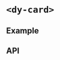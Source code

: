# `<dy-card>`

## Example

<gbp-example
  name="dy-card"
  props='{"style": "width: 250px;", "avatar": "https://joeschmoe.io/api/v1/random", "preview": "https://picsum.photos/400/300", "header": "This is Card"}'
  html="Fugiat do laboris ad officia in anim qui mollit nulla reprehenderit pariatur anim sunt."
  src="https://jspm.dev/duoyun-ui/elements/card"></gbp-example>

## API

<gbp-api src="/src/elements/card.ts"></gbp-api>
